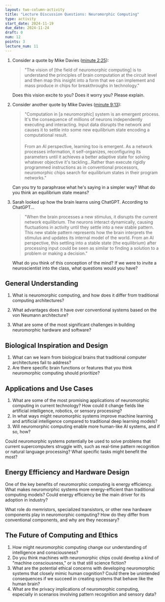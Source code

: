 ```yaml
---
layout: two-column-activity
title: "Lecture Discussion Questions: Neuromorphic Computing"
type: activity
start_date: 2024-11-19
due_date: 2024-11-24
draft: 0
num: 12
points: 3
lecture_num: 11
---
```


<style>
    blockquote p {
        margin-bottom: 20px;
    }
    blockquote p:last-child {
        margin-bottom: 0;
    }
</style>

1. Consider a quote by Mike Davies (<a href="https://youtu.be/6Dcs6fQglRA?si=fosQ7u5yZwXFPEvT&t=145">minute 2:25</a>):

    > "The vision of [the field of neuromorphic computing] is to understand the principles of brain computation at the circuit level and then map this insight into a form that we can implement and mass produce in chips for breakthroughs in technology."

    Does this vision excite to you? Does it worry you? Please explain.


1. Consider another quote by Mike Davies (<a href="https://youtu.be/6Dcs6fQglRA?si=fosQ7u5yZwXFPEvT&t=550">minute 9:13</a>): 

    > "Computation in [a neuromorphic] system is an emergent process. It's the consequence of millions of neurons independently executing and interacting. Input data disrupts the network and causes it to settle into some new equilibrium state encoding a computational result. 
    >
    > From an AI perspective, learning too is emergent. As a network processes information, it self-organizes, reconfiguring its parameters until it achieves a better adaptive state for solving whatever objective it's tackling...Rather than execute rigidly programmed instructions as in conventional processors, neuromorphic chips search for equilibrium states in their program networks."

    Can you try to paraphrase what he's saying in a simpler way? What do you think an equilibrium state means?

1. Sarah looked up how the brain learns using ChatGPT. According to ChatGPT...

   > "When the brain processes a new stimulus, it disrupts the current network equilibrium. The neurons interact dynamically, causing fluctuations in activity until they settle into a new stable pattern. This new stable pattern represents how the brain interprets the stimulus and updates its internal model of the world. From an AI perspective, this settling into a stable state (the equilibrium) after processing input could be seen as similar to finding a solution to a problem or making a decision."

   What do you think of this conception of the mind? If we were to invite a neuroscientist into the class, what questions would you have?

## General Understanding
1. What is neuromorphic computing, and how does it differ from traditional computing architectures?

1. What advantages does it have over conventional systems based on the von Neumann architecture?

1. What are some of the most significant challenges in building neuromorphic hardware and software?

## Biological Inspiration and Design
1. What can we learn from biological brains that traditional computer architectures fail to address?
1. Are there specific brain functions or features that you think neuromorphic computing should prioritize?

## Applications and Use Cases
1. What are some of the most promising applications of neuromorphic computing in current technology?
How could it change fields like artificial intelligence, robotics, or sensory processing?
1. In what ways might neuromorphic systems improve machine learning and artificial intelligence compared to traditional deep learning models?
1. Will neuromorphic computing enable more human-like AI systems, and if so, how?

Could neuromorphic systems potentially be used to solve problems that current supercomputers struggle with, such as real-time pattern recognition or natural language processing?
What specific tasks might benefit the most?

## Energy Efficiency and Hardware Design
One of the key benefits of neuromorphic computing is energy efficiency. What makes neuromorphic systems more energy-efficient than traditional computing models?
Could energy efficiency be the main driver for its adoption in industry?

What role do memristors, specialized transistors, or other new hardware components play in neuromorphic computing?
How do they differ from conventional components, and why are they necessary?

## The Future of Computing and Ethics
1. How might neuromorphic computing change our understanding of intelligence and consciousness?
1. Do you think machines with neuromorphic chips could develop a kind of "machine consciousness," or is that still science fiction?
1. What are the potential ethical concerns with developing neuromorphic systems that closely mimic human cognition?
Could there be unintended consequences if we succeed in creating systems that behave like the human brain?
1. What are the privacy implications of neuromorphic computing, especially in scenarios involving pattern recognition and sensory data?


<!-- ## Challenges in Adoption and Development
What are the biggest barriers to scaling neuromorphic computing to the mainstream market?
Is it a lack of funding, understanding, technical limitations, or something else?

What role do interdisciplinary fields (e.g., neuroscience, materials science, computer science) play in advancing neuromorphic computing?
How important is collaboration between different fields, and how does it impact progress?

What software challenges are associated with programming neuromorphic systems, given their fundamentally different architecture?
Are current programming languages and tools adequate for this purpose, or do we need a new approach?

## Comparisons to Human and Artificial Intelligence
How does neuromorphic computing compare to other forms of AI hardware, like GPUs, TPUs, and quantum computers?
In what areas might neuromorphic systems hold an advantage or disadvantage?

Do you think neuromorphic systems will be better at handling the "common sense" problem in AI?
Why or why not, and how would this change the landscape of AI development?

## Security and Privacy
How might neuromorphic systems handle issues of security differently compared to traditional computing architectures?
Would a neuromorphic approach offer any inherent advantages or risks in cybersecurity?

What are the privacy implications of neuromorphic computing, especially in scenarios involving pattern recognition and sensory data?
Could such systems be more invasive, and if so, what measures should be put in place to safeguard privacy?

## Speculative and Philosophical Questions
Could neuromorphic computing lead to true artificial general intelligence (AGI)?
What would AGI look like in a neuromorphic context, and how might it behave differently from AI built on traditional architectures?

How might neuromorphic systems change the human-computer interface?
Could it lead to more intuitive or even direct brain-machine interactions?

If neuromorphic computing could replicate human-like learning and behavior, should it be regulated similarly to human cognition?
Should there be ethical guidelines for neuromorphic AI similar to those for human rights?

## Impacts on Society and Industry
How might neuromorphic computing impact jobs in fields like data science, robotics, and software engineering?
Will it require new skills, and if so, what might those skills be?

What economic impact might the rise of neuromorphic systems have, particularly in areas like healthcare, automotive, and consumer electronics?
Could it lead to a technological divide, or make advanced technology more accessible?

These questions can lead to rich discussions on the technological, ethical, and societal implications of neuromorphic computing, encouraging both technical and non-technical exploration of the topic. -->